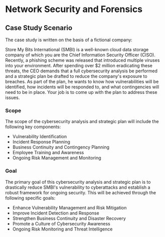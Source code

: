 # Network Security and Forensics
## Case Study Scenario
The case study is written on the basis of a fictional company:

Store My Bits International (SMBI) is a well-known cloud data storage company of which you are the Chief Information Security Officer (CISO). Recently, a phishing scheme was released that introduced multiple viruses into your environment. 
After spending over $2 million eradicating these threats, the CEO demands that a full cybersecurity analysis be performed and a strategic plan be drafted to reduce the company's exposure to breaches. 
As part of the plan, he wants to know how vulnerabilities will be identified, how incidents will be responded to, and what contingencies will need to be in place. Your job is to come up with the plan to address these issues.

### Scope
The scope of the cybersecurity analysis and strategic plan will include the following key components:
* Vulnerability Identification
* Incident Response Planning
* Business Continuity and Contingency Planning
* Employee Training and Awareness
* Ongoing Risk Management and Monitoring

### Goal
The primary goal of this cybersecurity analysis and strategic plan is to drastically reduce SMBI's vulnerability to cyberattacks and establish a robust framework for ongoing security. This will be achieved through the following specific goals:
* Enhance Vulnerability Management and Risk Mitigation
* Improve Incident Detection and Response
* Strengthen Business Continuity and Disaster Recovery
* Promote a Culture of Cybersecurity Awareness
* Ongoing Risk Monitoring and Threat Intelligence
